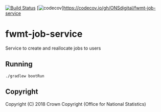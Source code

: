 
[![Build Status](https://travis-ci.org/ONSdigital/fwmt-job-service.svg?branch=master)](https://travis-ci.org/ONSdigital/fwmt-job-service) [![codecov](https://codecov.io/gh/ONSdigital/fwmt-job-service/branch/master/graph/badge.svg)]https://codecov.io/gh/ONSdigital/fwmt-job-service

# fwmt-job-service
Service to create and reallocate jobs to users

## Running
    ./gradlew bootRun

## Copyright
Copyright (C) 2018 Crown Copyright (Office for National Statistics)

